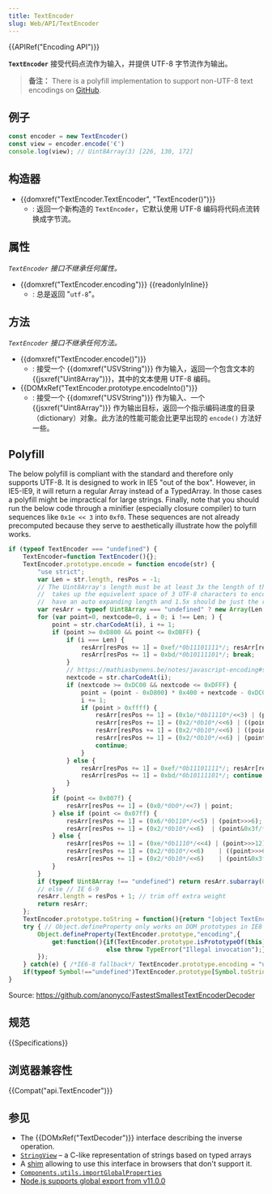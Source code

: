 ```yaml
---
title: TextEncoder
slug: Web/API/TextEncoder
---
```

{{APIRef("Encoding API")}}

**`TextEncoder`** 接受代码点流作为输入，并提供 UTF-8 字节流作为输出。

> **备注：** There is a polyfill implementation to support non-UTF-8 text encodings on [GitHub](https://github.com/inexorabletash/text-encoding).

## 例子

```js
const encoder = new TextEncoder()
const view = encoder.encode('€')
console.log(view); // Uint8Array(3) [226, 130, 172]
```

## 构造器

- {{domxref("TextEncoder.TextEncoder", "TextEncoder()")}}
  - : 返回一个新构造的 `TextEncoder`，它默认使用 UTF-8 编码将代码点流转换成字节流。

## 属性

_`TextEncoder` 接口不继承任何属性。_

- {{domxref("TextEncoder.encoding")}} {{readonlyInline}}
  - : 总是返回 "`utf-8`"。

## 方法

_`TextEncoder` 接口不继承任何方法。_

- {{domxref("TextEncoder.encode()")}}
  - : 接受一个 {{domxref("USVString")}} 作为输入，返回一个包含文本的 {{jsxref("Uint8Array")}}，其中的文本使用 UTF-8 编码。
- {{DOMxRef("TextEncoder.prototype.encodeInto()")}}
  - : 接受一个 {{domxref("USVString")}} 作为输入、一个{{jsxref("Uint8Array")}} 作为输出目标，返回一个指示编码进度的目录（dictionary）对象。此方法的性能可能会比更早出现的 `encode()` 方法好一些。

## Polyfill

The below polyfill is compliant with the standard and therefore only supports UTF-8. It is designed to work in IE5 "out of the box". However, in IE5-IE9, it will return a regular Array instead of a TypedArray. In those cases a polyfill might be impractical for large strings. Finally, note that you should run the below code through a minifier (especially closure compiler) to turn sequences like `0x1e << 3` into `0xf0`. These sequences are not already precomputed because they serve to aesthetically illustrate how the polyfill works.

```js
if (typeof TextEncoder === "undefined") {
    TextEncoder=function TextEncoder(){};
    TextEncoder.prototype.encode = function encode(str) {
        "use strict";
        var Len = str.length, resPos = -1;
        // The Uint8Array's length must be at least 3x the length of the string because an invalid UTF-16
        //  takes up the equivelent space of 3 UTF-8 characters to encode it properly. However, Array's
        //  have an auto expanding length and 1.5x should be just the right balance for most uses.
        var resArr = typeof Uint8Array === "undefined" ? new Array(Len * 1.5) : new Uint8Array(Len * 3);
        for (var point=0, nextcode=0, i = 0; i !== Len; ) {
            point = str.charCodeAt(i), i += 1;
            if (point >= 0xD800 && point <= 0xDBFF) {
                if (i === Len) {
                    resArr[resPos += 1] = 0xef/*0b11101111*/; resArr[resPos += 1] = 0xbf/*0b10111111*/;
                    resArr[resPos += 1] = 0xbd/*0b10111101*/; break;
                }
                // https://mathiasbynens.be/notes/javascript-encoding#surrogate-formulae
                nextcode = str.charCodeAt(i);
                if (nextcode >= 0xDC00 && nextcode <= 0xDFFF) {
                    point = (point - 0xD800) * 0x400 + nextcode - 0xDC00 + 0x10000;
                    i += 1;
                    if (point > 0xffff) {
                        resArr[resPos += 1] = (0x1e/*0b11110*/<<3) | (point>>>18);
                        resArr[resPos += 1] = (0x2/*0b10*/<<6) | ((point>>>12)&0x3f/*0b00111111*/);
                        resArr[resPos += 1] = (0x2/*0b10*/<<6) | ((point>>>6)&0x3f/*0b00111111*/);
                        resArr[resPos += 1] = (0x2/*0b10*/<<6) | (point&0x3f/*0b00111111*/);
                        continue;
                    }
                } else {
                    resArr[resPos += 1] = 0xef/*0b11101111*/; resArr[resPos += 1] = 0xbf/*0b10111111*/;
                    resArr[resPos += 1] = 0xbd/*0b10111101*/; continue;
                }
            }
            if (point <= 0x007f) {
                resArr[resPos += 1] = (0x0/*0b0*/<<7) | point;
            } else if (point <= 0x07ff) {
                resArr[resPos += 1] = (0x6/*0b110*/<<5) | (point>>>6);
                resArr[resPos += 1] = (0x2/*0b10*/<<6)  | (point&0x3f/*0b00111111*/);
            } else {
                resArr[resPos += 1] = (0xe/*0b1110*/<<4) | (point>>>12);
                resArr[resPos += 1] = (0x2/*0b10*/<<6)    | ((point>>>6)&0x3f/*0b00111111*/);
                resArr[resPos += 1] = (0x2/*0b10*/<<6)    | (point&0x3f/*0b00111111*/);
            }
        }
        if (typeof Uint8Array !== "undefined") return resArr.subarray(0, resPos + 1);
        // else // IE 6-9
        resArr.length = resPos + 1; // trim off extra weight
        return resArr;
    };
    TextEncoder.prototype.toString = function(){return "[object TextEncoder]"};
    try { // Object.defineProperty only works on DOM prototypes in IE8
        Object.defineProperty(TextEncoder.prototype,"encoding",{
            get:function(){if(TextEncoder.prototype.isPrototypeOf(this)) return"utf-8";
                           else throw TypeError("Illegal invocation");}
        });
    } catch(e) { /*IE6-8 fallback*/ TextEncoder.prototype.encoding = "utf-8"; }
    if(typeof Symbol!=="undefined")TextEncoder.prototype[Symbol.toStringTag]="TextEncoder";
}
```

Source: <https://github.com/anonyco/FastestSmallestTextEncoderDecoder>

## 规范

{{Specifications}}

## 浏览器兼容性

{{Compat("api.TextEncoder")}}

## 参见

- The {{DOMxRef("TextDecoder")}} interface describing the inverse operation.
- [`StringView`](/zh-CN/Add-ons/Code_snippets/StringView) – a C-like representation of strings based on typed arrays
- A [shim](https://github.com/inexorabletash/text-encoding) allowing to use this interface in browsers that don't support it.
- [`Components.utils.importGlobalProperties`](/zh-CN/docs/Mozilla/Tech/XPCOM/Language_Bindings/Components.utils.importGlobalProperties)
- [Node.js supports global export from v11.0.0](https://nodejs.org/api/util.html#util_class_util_textencoder)
